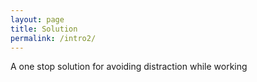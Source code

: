 ```yaml
---
layout: page
title: Solution
permalink: /intro2/
---
```


A one stop solution for avoiding distraction while working
